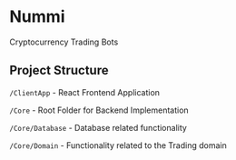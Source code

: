 # Nummi
Cryptocurrency Trading Bots

## Project Structure
`/ClientApp` - React Frontend Application

`/Core` - Root Folder for Backend Implementation

`/Core/Database` - Database related functionality

`/Core/Domain` - Functionality related to the Trading domain
